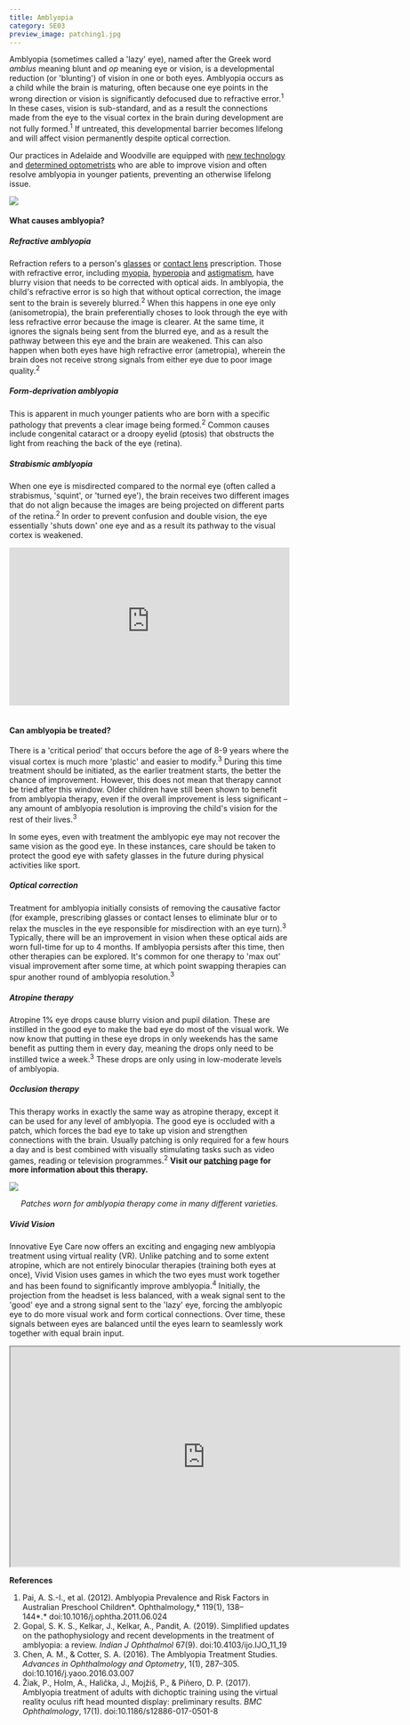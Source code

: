 ```yaml
---
title: Amblyopia
category: SE03
preview_image: patching1.jpg
---
```

<div class="employee-heading">
<p>Amblyopia (sometimes called a 'lazy' eye), named after the Greek word <i>amblus</i> meaning blunt and <i>op</i> meaning eye or vision, is a developmental reduction (or 'blunting') of vision in one or both eyes. Amblyopia occurs as a child while the brain is maturing, often because one eye points in the wrong direction or vision is significantly defocused due to refractive error.<sup>1</sup> In these cases, vision is sub-standard, and as a result the connections made from the eye to the visual cortex in the brain during development are not fully formed.<sup>1</sup> If untreated, this developmental barrier becomes lifelong and will affect vision permanently despite optical correction.</p>
<p>Our practices in Adelaide and Woodville are equipped with <a href="https://www.innovativeeyecare.com.au/what-we-do/auto-phoropter/">new technology</a> and <a href="https://www.innovativeeyecare.com.au/who-we-are">determined optometrists</a> who are able to improve vision and often resolve amblyopia in younger patients, preventing an otherwise lifelong issue.</p>
</div>

![](/uploads/strabismus.jpg)

#### What causes amblyopia?

##### Refractive amblyopia

Refraction refers to a person's [glasses](https://www.innovativeeyecare.com.au/what-we-do/glasses/) or [contact lens](https://www.innovativeeyecare.com.au/what-we-do/contact-lenses/) prescription. Those with refractive error, including [myopia](https://www.innovativeeyecare.com.au/what-we-do/myopia/), [hyperopia](https://www.innovativeeyecare.com.au/what-we-do/hyperopia/) and [astigmatism](https://www.innovativeeyecare.com.au/what-we-do/astigmatism/), have blurry vision that needs to be corrected with optical aids. In amblyopia, the child's refractive error is so high that without optical correction, the image sent to the brain is severely blurred.<sup>2</sup> When this happens in one eye only (anisometropia), the brain preferentially choses to look through the eye with less refractive error because the image is clearer. At the same time, it ignores the signals being sent from the blurred eye, and as a result the pathway between this eye and the brain are weakened. This can also happen when both eyes have high refractive error (ametropia), wherein the brain does not receive strong signals from either eye due to poor image quality.<sup>2</sup>

##### Form-deprivation amblyopia

This is apparent in much younger patients who are born with a specific pathology that prevents a clear image being formed.<sup>2</sup> Common causes include congenital cataract or a droopy eyelid (ptosis) that obstructs the light from reaching the back of the eye (retina).

##### Strabismic amblyopia

When one eye is misdirected compared to the normal eye (often called a strabismus, 'squint', or 'turned eye'), the brain receives two different images that do not align because the images are being projected on different parts of the retina.<sup>2</sup> In order to prevent confusion and double vision, the eye essentially 'shuts down' one eye and as a result its pathway to the visual cortex is weakened.

<div class="myWrapper" style="position: relative; padding-bottom: 56.25%; height: 0;"><iframe frameborder="0" type="text/html" src="https://2689-2347.captiv8online.com/animations/embed/one/u-t?player_width=100%&player_height=100%&site_company_language=34&autostart=false" width="100%" height="100%" style="position:absolute;top:0;left:0;width:100%;height:100%;"></iframe></div>

<br>

#### Can amblyopia be treated?

There is a 'critical period' that occurs before the age of 8-9 years where the visual cortex is much more 'plastic' and easier to modify.<sup>3</sup> During this time treatment should be initiated, as the earlier treatment starts, the better the chance of improvement. However, this does not mean that therapy cannot be tried after this window. Older children have still been shown to benefit from amblyopia therapy, even if the overall improvement is less significant – any amount of amblyopia resolution is improving the child's vision for the rest of their lives.<sup>3</sup> 

In some eyes, even with treatment the amblyopic eye may not recover the same vision as the good eye. In these instances, care should be taken to protect the good eye with safety glasses in the future during physical activities like sport.

##### Optical correction

Treatment for amblyopia initially consists of removing the causative factor (for example, prescribing glasses or contact lenses to eliminate blur or to relax the muscles in the eye responsible for misdirection with an eye turn).<sup>3</sup> Typically, there will be an improvement in vision when these optical aids are worn full-time for up to 4 months. If amblyopia persists after this time, then other therapies can be explored. It's common for one therapy to 'max out' visual improvement after some time, at which point swapping therapies can spur another round of amblyopia resolution.<sup>3</sup>

##### Atropine therapy

Atropine 1% eye drops cause blurry vision and pupil dilation. These are instilled in the good eye to make the bad eye do most of the visual work. We now know that putting in these eye drops in only weekends has the same benefit as putting them in every day, meaning the drops only need to be instilled twice a week.<sup>3</sup> These drops are only using in low-moderate levels of amblyopia.

##### Occlusion therapy

This therapy works in exactly the same way as atropine therapy, except it can be used for any level of amblyopia. The good eye is occluded with a patch, which forces the bad eye to take up vision and strengthen connections with the brain. Usually patching is only required for a few hours a day and is best combined with visually stimulating tasks such as video games, reading or television programmes.<sup>2</sup> **Visit our [patching](/patient-resources/patching-therapy-for-amblyopia) page for more information about this therapy.**

![](/uploads/amblyopia-patching.jpg)

<center><i>Patches worn for amblyopia therapy come in many different varieties.</i></center>

##### Vivid Vision

Innovative Eye Care now offers an exciting and engaging new amblyopia treatment using virtual reality (VR). Unlike patching and to some extent atropine, which are not entirely binocular therapies (training both eyes at once), Vivid Vision uses games in which the two eyes must work together and has been found to significantly improve amblyopia.<sup>4</sup> Initially, the projection from the headset is less balanced, with a weak signal sent to the 'good' eye and a strong signal sent to the 'lazy' eye, forcing the amblyopic eye to do more visual work and form cortical connections. Over time, these signals between eyes are balanced until the eyes learn to seamlessly work together with equal brain input.

<iframe width="700" height="395"
src="https://www.youtube.com/embed/5Sr42ZdInfE">
</iframe>

<br>

**References**

1. Pai, A. S.-I., et al. (2012). Amblyopia Prevalence and Risk Factors in Australian Preschool Children*. Ophthalmology,* 119(1), 138–144*.* doi:10.1016/j.ophtha.2011.06.024
2. Gopal, S. K. S., Kelkar, J., Kelkar, A., Pandit, A. (2019). Simplified updates on the pathophysiology and recent developments in the treatment of amblyopia: a review. *Indian J Ophthalmol* 67(9). doi:10.4103/ijo.IJO_11_19
3. Chen, A. M., & Cotter, S. A. (2016). The Amblyopia Treatment Studies. *Advances in Ophthalmology and Optometry*, 1(1), 287–305. doi:10.1016/j.yaoo.2016.03.007
4. Žiak, P., Holm, A., Halička, J., Mojžiš, P., & Piñero, D. P. (2017). Amblyopia treatment of adults with dichoptic training using the virtual reality oculus rift head mounted display: preliminary results. *BMC Ophthalmology*, 17(1). doi:10.1186/s12886-017-0501-8